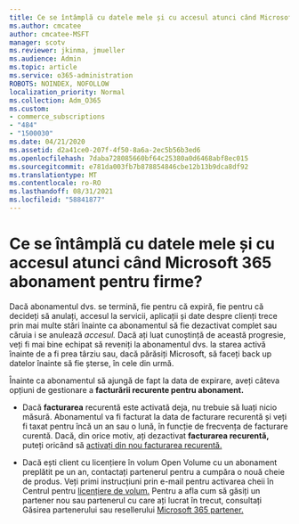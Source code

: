 ```yaml
---
title: Ce se întâmplă cu datele mele și cu accesul atunci când Microsoft 365 abonament pentru firme?
ms.author: cmcatee
author: cmcatee-MSFT
manager: scotv
ms.reviewer: jkinma, jmueller
ms.audience: Admin
ms.topic: article
ms.service: o365-administration
ROBOTS: NOINDEX, NOFOLLOW
localization_priority: Normal
ms.collection: Adm_O365
ms.custom:
- commerce_subscriptions
- "484"
- "1500030"
ms.date: 04/21/2020
ms.assetid: d2a41ce0-207f-4f50-8a6a-2ec5b56b3ed6
ms.openlocfilehash: 7daba728085660bf64c25380a0d6468abf8ec015
ms.sourcegitcommit: e781da003fb7b878854846cbe12b13b9dca8df92
ms.translationtype: MT
ms.contentlocale: ro-RO
ms.lasthandoff: 08/31/2021
ms.locfileid: "58841877"
---
```

# <a name="what-happens-to-my-data-and-access-when-my-microsoft-365-for-business-subscription-ends"></a>Ce se întâmplă cu datele mele și cu accesul atunci când Microsoft 365 abonament pentru firme?

Dacă abonamentul dvs. se termină, fie pentru că expiră, fie pentru că decideți să anulați, accesul la servicii, aplicații și date despre clienți trece prin mai multe stări înainte ca abonamentul să fie dezactivat complet sau căruia i se anulează *accesul.* Dacă ați luat cunoștință de această progresie, veți fi mai bine echipat să reveniți la abonamentul dvs. la starea activă înainte de a fi prea târziu sau, dacă părăsiți Microsoft, să faceți back up datelor înainte să fie șterse, în cele din urmă.
  
Înainte ca abonamentul să ajungă de fapt la data de expirare, aveți câteva opțiuni de gestionare a **facturării recurente pentru abonament.**
  
- Dacă **facturarea** recurentă este activată deja, nu trebuie să luați nicio măsură. Abonamentul va fi facturat  la data de facturare recurentă și veți fi taxat pentru încă un an sau o lună, în funcție de frecvența de facturare curentă. Dacă, din orice motiv, ați dezactivat **facturarea recurentă,** puteți oricând să [activați din nou facturarea recurentă.](https://docs.microsoft.com/microsoft-365/commerce/subscriptions/renew-your-subscription#turn-recurring-billing-off-or-on)

- Dacă ești client cu licențiere în volum Open Volume cu un abonament preplătit pe un an, contactați partenerul pentru a cumpăra o nouă cheie de produs. Veți primi instrucțiuni prin e-mail pentru activarea cheii în Centrul pentru [licențiere de volum.](https://go.microsoft.com/fwlink/p/?LinkID=282016) Pentru a afla cum să găsiți un partener nou sau partenerul cu care ați lucrat în trecut, consultați Găsirea partenerului sau resellerului [Microsoft 365 partener.](https://docs.microsoft.com/microsoft-365/admin/manage/find-your-partner-or-reseller)